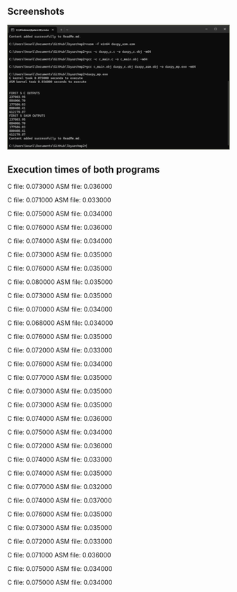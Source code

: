 ## Screenshots 

![Alt Text](screenshot.png)

## Execution times of both programs

C file: 0.073000
ASM file: 0.036000

C file: 0.071000
ASM file: 0.033000

C file: 0.075000
ASM file: 0.034000

C file: 0.076000
ASM file: 0.036000

C file: 0.074000
ASM file: 0.034000

C file: 0.073000
ASM file: 0.035000

C file: 0.076000
ASM file: 0.035000

C file: 0.080000
ASM file: 0.035000

C file: 0.073000
ASM file: 0.035000

C file: 0.070000
ASM file: 0.034000

C file: 0.068000
ASM file: 0.034000

C file: 0.076000
ASM file: 0.035000

C file: 0.072000
ASM file: 0.033000

C file: 0.076000
ASM file: 0.034000

C file: 0.077000
ASM file: 0.035000

C file: 0.073000
ASM file: 0.035000

C file: 0.073000
ASM file: 0.035000

C file: 0.074000
ASM file: 0.036000

C file: 0.075000
ASM file: 0.034000

C file: 0.072000
ASM file: 0.036000

C file: 0.074000
ASM file: 0.033000

C file: 0.074000
ASM file: 0.035000

C file: 0.077000
ASM file: 0.032000

C file: 0.074000
ASM file: 0.037000

C file: 0.076000
ASM file: 0.035000

C file: 0.073000
ASM file: 0.035000

C file: 0.072000
ASM file: 0.033000

C file: 0.071000
ASM file: 0.036000

C file: 0.075000
ASM file: 0.034000

C file: 0.075000
ASM file: 0.034000

